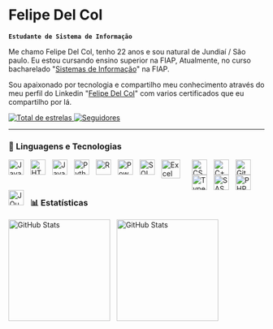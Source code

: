 # Felipe Del Col

**`Estudante de Sistema de Informação`**

Me chamo Felipe Del Col, tenho 22 anos e sou natural de Jundiaí / São paulo. Eu estou cursando ensino superior na FIAP, Atualmente, no curso bacharelado "[Sistemas de Informação](https://www.fiap.com.br/graduacao/bacharelado/sistemas-de-informacao/?utm_term=sistemas%20de%20informa%C3%A7%C3%A3o&utm_campaign=GRAD+-+PSQ+%7C+Cursos+(SP)&utm_source=adwords&utm_medium=ppc&hsa_acc=3358810376&hsa_cam=22333543144&hsa_grp=179992794687&hsa_ad=738302261003&hsa_src=g&hsa_tgt=kwd-88318291&hsa_kw=sistemas%20de%20informa%C3%A7%C3%A3o&hsa_mt=b&hsa_net=adwords&hsa_ver=3&gad_source=1&gad_campaignid=22333543144&gbraid=0AAAAADqmiBDxT5k6-WX4p_Zj7daDDbkEy&gclid=CjwKCAjw0sfHBhB6EiwAQtv5qcTjOA1-_FdRBDrjlJxj3b6jQpI54tl11js0FDGkpRLWbIiqLWXLixoC7uwQAvD_BwE)" na FIAP. 


Sou apaixonado por tecnologia e compartilho meu conhecimento através do meu perfil do Linkedin "[Felipe Del Col](https://www.linkedin.com/in/felipe-del-col-5542372b6/0)" com varios certificados que eu compartilho por lá.


<p align="Left">
    <a href="https://github.com/FelipeSupremacy?tab=repositories">
        <img 
            alt="Total de estrelas" 
            title="Total de estrelas GitHub" 
            src="https://custom-icon-badges.demolab.com/github/stars/FelipeSupremacy?color=55960c&style=for-the-badge&labelColor=488207&logo=star&label=estrelas"
        />
    </a>
    <a href="https://github.com/FelipeSupremacy?tab=followers">
        <img 
            alt="Seguidores" 
            title="Me siga no GitHub" 
            src="https://custom-icon-badges.demolab.com/github/followers/FelipeSupremacy?color=236ad3&labelColor=1155ba&style=for-the-badge&logo=github&label=Seguidores&logoColor=white"
        />
    </a>
</p>

---

### 🤖 Linguagens e Tecnologias

<img 
    align="left" 
    alt="Java"
    title="Java" 
    width="30px" 
    style="padding-right: 10px;" 
    src="https://cdn.jsdelivr.net/gh/devicons/devicon@latest/icons/java/java-original.svg" 
/>
<img 
    align="left" 
    alt="HTML"
    title="HTML" 
    width="30px" 
    style="padding-right: 10px;" 
    src="https://cdn.jsdelivr.net/gh/devicons/devicon@latest/icons/html5/html5-original.svg" 
/>

<img 
    align="left" 
    alt="JavaScript" 
    title="JavaScript"
    width="30px" 
    style="padding-right: 10px;" 
    src="https://cdn.jsdelivr.net/gh/devicons/devicon@latest/icons/javascript/javascript-original.svg" 
/>
<img 
    align="left" 
    alt="Python" 
    title="Python"
    width="30px" 
    style="padding-right: 10px;" 
    src="https://cdn.jsdelivr.net/gh/devicons/devicon@latest/icons/python/python-original.svg" 
/>
<img
    align="left"
    alt="R"
    title="R"
    width="30px"
    style="padding-right : 10px;"
    src="https://cdn.jsdelivr.net/gh/devicons/devicon@latest/icons/r/r-original.svg"
/>
<img
    align="left"
    alt="Power BI"
    title="Power BI"
    width="30px"
    style="padding-right : 10px;"
    src="https://avatars.githubusercontent.com/u/42988494?s=200&v=4"
/>
<img
    align="left"
    alt="SQL"
    title="SQL"
    width="30px"
    style="padding-right : 10px;"
    src="https://user-images.githubusercontent.com/40461634/114240226-2f506580-9955-11eb-849b-e2a25117d681.png"
/>
<img 
    align="left" 
    alt="Excel"
    title="Excel" 
    width="37px" 
    style="padding-right : 20px;" 
    src="https://camo.githubusercontent.com/0edebe64d8735e4bfb3e447b4f9a1035e7e6ffa2d225f8e2b8b928a9624b73bc/68747470733a2f2f692e6c6f6c692e6e65742f323032312f31312f32332f6c4b587842316643774c6376485a4d2e706e67" 
/>
<img 
    align="left" 
    alt="CSS" 
    title="CSS"
    width="30px" 
    style="padding-right: 10px;" 
    src="https://cdn.jsdelivr.net/gh/devicons/devicon@latest/icons/css3/css3-original.svg" 
/>
<img 
    align="left" 
    alt="C++" 
    title="C++"
    width="30px" 
    style="padding-right: 10px;" 
    src="https://github.com/isocpp/logos/blob/master/cpp_logo.png" 
/>
<img 
    align="left" 
    alt="Git" 
    title="Git"
    width="30px" 
    style="padding-right: 10px;" 
    src="https://cdn.jsdelivr.net/gh/devicons/devicon@latest/icons/git/git-original.svg" 
/>
<img 
    align="left" 
    alt="TypeScript"
    title="TypeScript" 
    width="30px" 
    style="padding-right: 10px;" 
    src="https://cdn.jsdelivr.net/gh/devicons/devicon@latest/icons/typescript/typescript-original.svg" 
/>
<img 
    align="left" 
    alt="SASS" 
    title="SASS"
    width="30px" 
    style="padding-right: 10px;" 
    src="https://cdn.jsdelivr.net/gh/devicons/devicon@latest/icons/sass/sass-original.svg" 
/>
<img 
    align="left" 
    alt="PHP" 
    title="PHP"
    width="30px" 
    style="padding-right: 10px;" 
    src="https://cdn.jsdelivr.net/gh/devicons/devicon@latest/icons/php/php-original.svg" 
/>
<img 
    align="left" 
    alt="JQuery" 
    title="JQuery"
    width="30px" 
    style="padding-right: 10px;" 
    src="https://cdn.jsdelivr.net/gh/devicons/devicon@latest/icons/jquery/jquery-original.svg" 
/>  
<br/>
<br/>

### 📊 Estatísticas

<p>
  <img 
    align="left" 
    alt="GitHub Stats" 
    height="200" 
    style="padding-right: 10px;" 
    src="https://github-readme-stats.vercel.app/api?username=FelipeSupremacy&show_icons=true&theme=tokyonight&include_all_commits=true&locale=pt-br" 
  />

<img 
      align="left" 
      alt="GitHub Stats" 
      height="200" 
      src="https://github-readme-stats.vercel.app/api/top-langs/?username=FelipeSupremacy&theme=tokyonight&layout=compact&custom_title=Tecnologias&langs_count=9" 
  />

</p>
